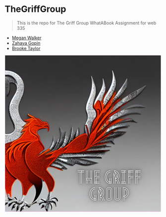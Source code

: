 # TheGriffGroup

> This is the repo for The Griff Group WhatABook Assignment for web 335

* [Megan Walker](https://mwalker06.github.io/personal-portfolio/)
* [Zahava Gopin](https://zmirgopin.github.io/Personal-Portfolio/)
* [Brooke Taylor](https://brooketaylor.github.io/personal-portfolio/index.html)

![The Griff Group](whatabook/theGriffGroup.png)